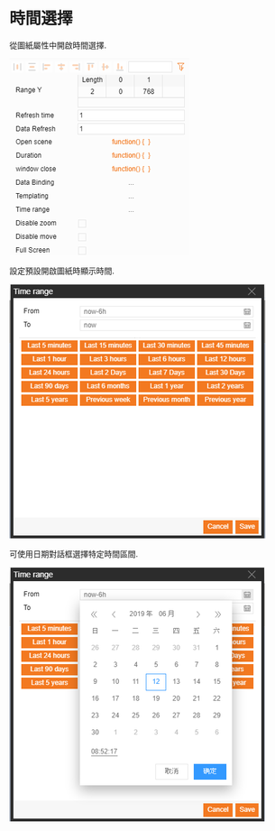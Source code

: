 # 時間選擇 

從圖紙屬性中開啟時間選擇.  

![timeRange.PNG](t_01.png)

設定預設開啟圖紙時顯示時間.  

![timeRange_1.PNG](t_02.png)

可使用日期對話框選擇特定時間區間. 

![timeRange_2.PNG](t_03.png)
